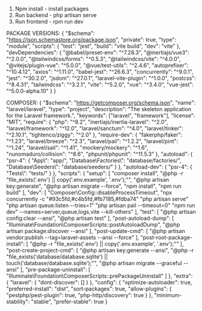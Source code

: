 1. Npm install - install packages
2. Run backend - php artisan serve
3. Run frontend - rpm run dev

PACKAGE VERSIONS:
{
    "$schema": "https://json.schemastore.org/package.json",
    "private": true,
    "type": "module",
    "scripts": {
        "test": "jest",
        "build": "vite build",
        "dev": "vite"
    },
    "devDependencies": {
        "@babel/preset-env": "^7.28.3",
        "@inertiajs/vue3": "^2.0.0",
        "@tailwindcss/forms": "^0.5.3",
        "@tailwindcss/vite": "^4.0.0",
        "@vitejs/plugin-vue": "^5.0.0",
        "@vue/test-utils": "^2.4.6",
        "autoprefixer": "^10.4.12",
        "axios": "^1.11.0",
        "babel-jest": "^26.6.3",
        "concurrently": "^9.0.1",
        "jest": "^30.2.0",
        "jsdom": "^27.0.1",
        "laravel-vite-plugin": "^1.0.0",
        "postcss": "^8.4.31",
        "tailwindcss": "^3.2.1",
        "vite": "^5.2.0",
        "vue": "^3.4.0",
        "vue-jest": "^5.0.0-alpha.10"
    }
}

COMPOSER:
{
    "$schema": "https://getcomposer.org/schema.json",
    "name": "laravel/laravel",
    "type": "project",
    "description": "The skeleton application for the Laravel framework.",
    "keywords": ["laravel", "framework"],
    "license": "MIT",
    "require": {
        "php": "^8.2",
        "inertiajs/inertia-laravel": "^2.0",
        "laravel/framework": "^12.0",
        "laravel/sanctum": "^4.0",
        "laravel/tinker": "^2.10.1",
        "tightenco/ziggy": "^2.0"
    },
    "require-dev": {
        "fakerphp/faker": "^1.23",
        "laravel/breeze": "^2.3",
        "laravel/pail": "^1.2.2",
        "laravel/pint": "^1.24",
        "laravel/sail": "^1.41",
        "mockery/mockery": "^1.6",
        "nunomaduro/collision": "^8.6",
        "phpunit/phpunit": "^11.5.3"
    },
    "autoload": {
        "psr-4": {
            "App\\": "app/",
            "Database\\Factories\\": "database/factories/",
            "Database\\Seeders\\": "database/seeders/"
        }
    },
    "autoload-dev": {
        "psr-4": {
            "Tests\\": "tests/"
        }
    },
    "scripts": {
        "setup": [
            "composer install",
            "@php -r \"file_exists('.env') || copy('.env.example', '.env');\"",
            "@php artisan key:generate",
            "@php artisan migrate --force",
            "npm install",
            "npm run build"
        ],
        "dev": [
            "Composer\\Config::disableProcessTimeout",
            "npx concurrently -c \"#93c5fd,#c4b5fd,#fb7185,#fdba74\" \"php artisan serve\" \"php artisan queue:listen --tries=1\" \"php artisan pail --timeout=0\" \"npm run dev\" --names=server,queue,logs,vite --kill-others"
        ],
        "test": [
            "@php artisan config:clear --ansi",
            "@php artisan test"
        ],
        "post-autoload-dump": [
            "Illuminate\\Foundation\\ComposerScripts::postAutoloadDump",
            "@php artisan package:discover --ansi"
        ],
        "post-update-cmd": [
            "@php artisan vendor:publish --tag=laravel-assets --ansi --force"
        ],
        "post-root-package-install": [
            "@php -r \"file_exists('.env') || copy('.env.example', '.env');\""
        ],
        "post-create-project-cmd": [
            "@php artisan key:generate --ansi",
            "@php -r \"file_exists('database/database.sqlite') || touch('database/database.sqlite');\"",
            "@php artisan migrate --graceful --ansi"
        ],
        "pre-package-uninstall": [
            "Illuminate\\Foundation\\ComposerScripts::prePackageUninstall"
        ]
    },
    "extra": {
        "laravel": {
            "dont-discover": []
        }
    },
    "config": {
        "optimize-autoloader": true,
        "preferred-install": "dist",
        "sort-packages": true,
        "allow-plugins": {
            "pestphp/pest-plugin": true,
            "php-http/discovery": true
        }
    },
    "minimum-stability": "stable",
    "prefer-stable": true
}
